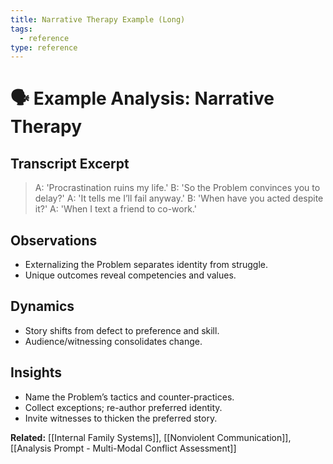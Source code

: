 ```yaml
---
title: Narrative Therapy Example (Long)
tags:
  - reference
type: reference
---
```


<!-- @format -->

# 🗣 Example Analysis: Narrative Therapy

## Transcript Excerpt

> A: 'Procrastination ruins my life.' B: 'So the Problem convinces you to delay?' A: 'It
> tells me I’ll fail anyway.' B: 'When have you acted despite it?' A: 'When I text a
> friend to co-work.'

## Observations

- Externalizing the Problem separates identity from struggle.
- Unique outcomes reveal competencies and values.

## Dynamics

- Story shifts from defect to preference and skill.
- Audience/witnessing consolidates change.

## Insights

- Name the Problem’s tactics and counter-practices.
- Collect exceptions; re-author preferred identity.
- Invite witnesses to thicken the preferred story.

**Related:** [[Internal Family Systems]], [[Nonviolent Communication]],
[[Analysis Prompt - Multi-Modal Conflict Assessment]]
